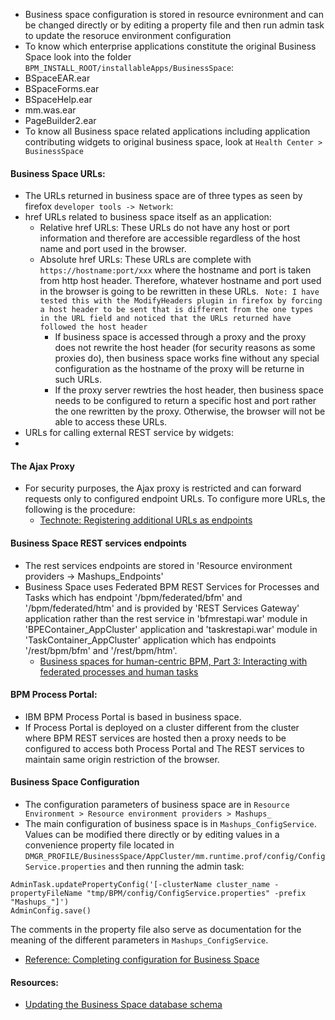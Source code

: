* Business space configuration is stored in resource evnironment and can be changed directly or by editing a property file and then run admin task to update the resoruce environment configuration
* To know which enterprise applications constitute the original Business Space look into the folder `BPM_INSTALL_ROOT/installableApps/BusinessSpace`:
 * BSpaceEAR.ear
 * BSpaceForms.ear
 * BSpaceHelp.ear
 * mm.was.ear
 * PageBuilder2.ear
* To know all Business space related applications including application contributing widgets to original business space, look at `Health Center > BusinessSpace`

#### Business Space URLs:
* The URLs returned in business space are of three types as seen by firefox `developer tools -> Network`:
 * href URLs related to business space itself as an application:
    * Relative href URLs: These URLs do not have any host or port information and therefore are accessible regardless of the host name and port used in the browser. 
    * Absolute href URLs: These URLs are complete with `https://hostname:port/xxx` where the hostname and port is taken from http host header.  Therefore, whatever hostname and port used in the browser is going to be rewritten in these URLs. ` Note: I have tested this with the ModifyHeaders plugin in firefox by forcing a host header to be sent that is different from the one types in the URL field and noticed that the URLs returned have followed the host header`
      * If business space is accessed through a proxy and the proxy does not rewrite the host header (for security reasons as some proxies do), then business space works fine without any special configuration as the hostname of the proxy will be returne in such URLs.
      * If the proxy server rewtries the host header, then business space needs to be configured to return a specific host and port rather the one rewritten by the proxy.  Otherwise, the browser will not be able to access these URLs.  
 * URLs for calling external REST service by widgets:
 * 


#### The Ajax Proxy
* For security purposes, the Ajax proxy is restricted and can forward requests only to configured endpoint URLs.  To configure more URLs, the following is the procedure:
  * [Technote: Registering additional URLs as endpoints](http://www-01.ibm.com/support/docview.wss?uid=swg21570464)

#### Business Space REST services endpoints
* The rest services endpoints are stored in 'Resource environment providers -> Mashups_Endpoints' 
* Business Space uses Federated BPM REST Services for Processes and Tasks which has endpoint '/bpm/federated/bfm' and '/bpm/federated/htm' and is provided by 'REST Services Gateway' application rather than the rest service in 'bfmrestapi.war' module in 'BPEContainer_AppCluster' application and 'taskrestapi.war' module in 'TaskContainer_AppCluster' application which has endpoints '/rest/bpm/bfm' and '/rest/bpm/htm'.
  * [Business spaces for human-centric BPM, Part 3: Interacting with federated processes and human tasks](http://www.ibm.com/developerworks/websphere/bpmjournal/1106_baader/1106_baader.html)

#### BPM Process Portal:
* IBM BPM Process Portal is based in business space.
* If Process Portal is deployed on a cluster different from the cluster where BPM REST services are hosted then a proxy needs to be configured to access both Process Portal and The REST services to maintain same origin restriction of the browser.

#### Business Space Configuration
* The configuration parameters of business space are in `Resource Environment > Resource environment providers > Mashups_`
* The main configuration of business space is in `Mashups_ConfigService`.  Values can be modified there directly or by editing values in a convenience property file located in `DMGR_PROFILE/BusinessSpace/AppCluster/mm.runtime.prof/config/ConfigService.properties` and then running the admin task:
```
AdminTask.updatePropertyConfig('[-clusterName cluster_name -propertyFileName "tmp/BPM/config/ConfigService.properties" -prefix "Mashups_"]')
AdminConfig.save()
```
The comments in the property file also serve as documentation for the meaning of the different parameters in `Mashups_ConfigService`.
  * [Reference: Completing configuration for Business Space](http://www-01.ibm.com/support/knowledgecenter/SSFTN5_8.5.5/com.ibm.wbpm.imuc.doc/topics/tmig_post_bspace_adv_lin.html?cp=SSFTN5_8.5.5)

#### Resources:
* [Updating the Business Space database schema](https://developer.ibm.com/answers/questions/28960/updating-the-business-space-database-schema.html)

